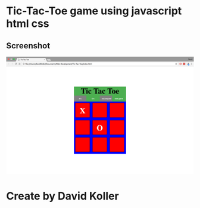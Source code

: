 Tic-Tac-Toe game using javascript html css
===========================================


## Screenshot
[![IMAGE ALT TEXT HERE](https://github.com/kolldavi/Web-Development/blob/master/Tic-Tac-Toe/ScreenShot.png?raw=true)](http://www.dkoller.com/Web-Development/Tic-Tac-Toe/)


Create by David Koller
=======================
